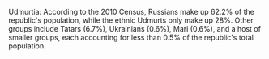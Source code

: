 Udmurtia: According to the 2010 Census, Russians make up 62.2% of the republic's population, while the ethnic Udmurts only make up 28%. Other groups include Tatars (6.7%), Ukrainians (0.6%), Mari (0.6%), and a host of smaller groups, each accounting for less than 0.5% of the republic's total population.
